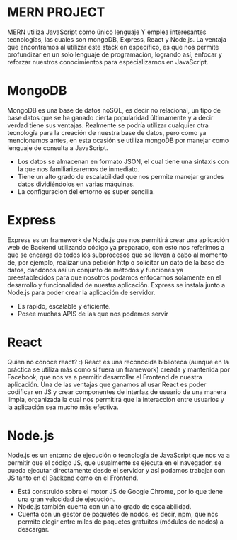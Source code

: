 # MERN PROJECT

MERN utiliza JavaScript como único lenguaje Y emplea interesantes tecnologías, las cuales son mongoDB, Express, React y Node.js. La ventaja que encontramos al utilizar este stack en específico, es que nos permite profundizar en un solo lenguaje de programación, logrando así, enfocar y reforzar nuestros conocimientos para especializarnos en JavaScript.

# MongoDB

MongoDB es una base de datos noSQL, es decir no relacional, un tipo de base datos que se ha ganado cierta popularidad últimamente y a decir verdad tiene sus ventajas. Realmente se podría utilizar cualquier otra tecnología para la creación de nuestra base de datos, pero como ya mencionamos antes, en esta ocasión se utiliza mongoDB por manejar como lenguaje de consulta a JavaScript.
- Los datos se almacenan en formato JSON, el cual tiene una sintaxis con la que nos familiarizaremos de inmediato.
- Tiene un alto grado de escalabilidad que nos permite manejar grandes datos dividiéndolos en varias máquinas.
- La configuracion del entorno es super sencilla.

# Express
Express es un framework de Node.js que nos permitirá crear una aplicación web de Backend utilizando código ya preparado, con esto nos referimos a que se encarga de todos los subprocesos que se llevan a cabo al momento de, por ejemplo, realizar una petición http o solicitar un dato de la base de datos, dándonos así un conjunto de métodos y funciones ya preestablecidos para que nosotros podamos enfocarnos solamente en el desarrollo y funcionalidad de nuestra aplicación. Express se instala junto a Node.js para poder crear la aplicación de servidor.
- Es rapido, escalable y eficiente.
- Posee muchas APIS de las que nos podemos servir

# React
Quien no conoce react? :)
React es una reconocida biblioteca (aunque en la práctica se utiliza más como si fuera un framework) creada y mantenida por Facebook, que nos va a permitir desarrollar el Frontend de nuestra aplicación. Una de las ventajas que ganamos al usar React es poder codificar en JS y crear componentes de interfaz de usuario de una manera limpia, organizada la cual nos permitirá que la interacción entre usuarios y la aplicación sea mucho más efectiva.

# Node.js
Node.js es un entorno de ejecución o tecnología de JavaScript que nos va a permitir que el código JS, que usualmente se ejecuta en el navegador, se pueda ejecutar directamente desde el servidor y así podamos trabajar con JS tanto en el Backend como en el Frontend. 
- Está construido sobre el motor JS de Google Chrome, por lo que tiene una gran velocidad de ejecución.
- Node.js también cuenta con un alto grado de escalabilidad.
- Cuenta con un gestor de paquetes de nodos, es decir, npm, que nos permite elegir entre miles de paquetes gratuitos (módulos de nodos) a descargar.